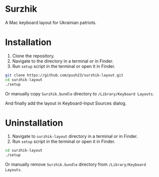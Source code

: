 # Surzhik

A Mac keyboard layout for Ukrainian patriots.


# Installation

  1. Clone the repository.
  2. Navigate to the directory in a terminal or in Finder.
  3. Run `setup` script in the terminal or open it in Finder.

```bash
git clone https://github.com/push23/surzhik-layout.git
cd surzhik-layout
./setup
```

Or manually copy `Surzhik.bundle` directory to `/Library/Keyboard Layouts`.

And finally add the layout in Keyboard-Input Sources dialog.


# Uninstallation

  1. Navigate to `surzhik-layout` directory in a terminal or in Finder.
  2. Run `setup` script in the terminal or open it in Finder.

```bash
cd surzhik-layout
./setup
```

Or manually remove `Surzhik.bundle` directory from `/Library/Keyboard Layouts`.
